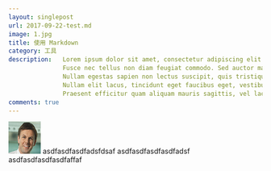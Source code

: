 ```yaml
---
layout: singlepost
url: 2017-09-22-test.md
image: 1.jpg
title: 使用 Markdown
category: 工具
description:   Lorem ipsum dolor sit amet, consectetur adipiscing elit. 
               Fusce nec tellus non diam feugiat commodo. Sed auctor mauris a tristique imperdiet. 
               Nullam egestas sapien non lectus suscipit, quis tristique odio imperdiet.
               Nullam elit lacus, tincidunt eget faucibus eget, vestibulum venenatis metus.
               Praesent efficitur quam aliquam mauris sagittis, vel lacinia risus luctus. Ut vitae bibendum ipsum.
comments: true
---
```


<img src="/uploads/user2.png" class="img-responsive img-rounded" />
asdfasdfasdfadsfdsaf
asdfasdfasdfasdfadsf
asdfasdfasdfasdfaffaf

